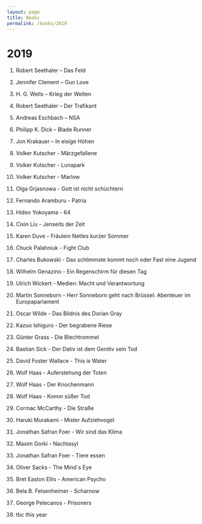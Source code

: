 ```yaml
---
layout: page
title: Books
permalink: /books/2019
---
```

# 2019

1. Robert Seethaler – Das Feld 

1. Jennifer Clement – Gun Love 

1. H. G. Wells – Krieg der Welten 

1. Robert Seethaler – Der Trafikant 

1. Andreas Eschbach – NSA 

1. Philipp K. Dick – Blade Runner 

1. Jon Krakauer – In eisige Höhen 

1. Volker Kutscher - Märzgefallene 

1. Volker Kutscher - Lunapark 

1. Volker Kutscher - Marlow

1. Olga Grjasnowa - Gott ist nicht schüchtern

1. Fernando Aramburu - Patria

1. Hideo Yokoyama - 64

1. Cixin Liu - Jenseits der Zeit

1. Karen Duve - Fräulein Nettes kurzer Sommer

1. Chuck Palahniuk - Fight Club

1. Charles Bukowski - Das schlimmste kommt noch oder Fast eine Jugend

1. Wilhelm Genazino - Ein Regenschirm für diesen Tag

1. Ulrich Wickert - Medien: Macht und Verantwortung

1. Martin Sonneborn - Herr Sonneborn geht nach Brüssel: Abenteuer im Europaparlament

1. Oscar Wilde - Das Bildnis des Dorian Gray

1. Kazuo Ishiguro - Der begrabene Riese

1. Günter Grass - Die Blechtrommel

1. Bastian Sick - Der Dativ ist dem Genitiv sein Tod

1. David Foster Wallace - This is Water

1. Wolf Haas - Auferstehung der Toten

1. Wolf Haas - Der Knochenmann

1. Wolf Haas - Komm süßer Tod

1. Cormac McCarthy - Die Straße

1. Haruki Murakami - Mister Aufziehvogel

1. Jonathan Safran Foer - Wir sind das Klima

1. Maxim Gorki - Nachtasyl

1. Jonathan Safran Foer - Tiere essen

1. Oliver Sacks - The Mind´s Eye

1. Bret Easton Ellis - American Psycho

1. Bela B. Felsenheimer - Scharnow

1. George Pelecanos - Prisoners

1. tbc this year
